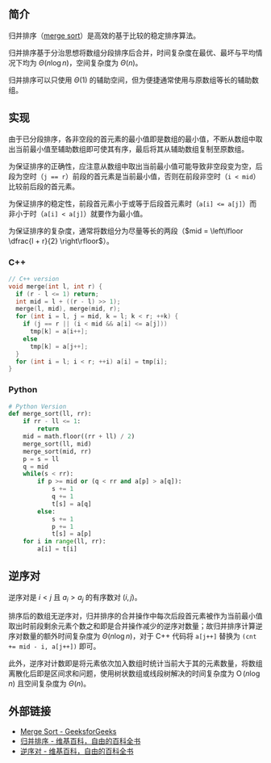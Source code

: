 ## 简介

归并排序（[merge sort](https://en.wikipedia.org/wiki/Merge_sort)）是高效的基于比较的稳定排序算法。

归并排序基于分治思想将数组分段排序后合并，时间复杂度在最优、最坏与平均情况下均为 $\Theta (n \log n)$，空间复杂度为 $\Theta (n)$。

归并排序可以只使用 $\Theta (1)$ 的辅助空间，但为便捷通常使用与原数组等长的辅助数组。

## 实现

由于已分段排序，各非空段的首元素的最小值即是数组的最小值，不断从数组中取出当前最小值至辅助数组即可使其有序，最后将其从辅助数组复制至原数组。

为保证排序的正确性，应注意从数组中取出当前最小值可能导致非空段变为空，后段为空时（`j == r`）前段的首元素是当前最小值，否则在前段非空时（`i < mid`）比较前后段的首元素。

为保证排序的稳定性，前段首元素小于或等于后段首元素时（`a[i] <= a[j]`）而非小于时（`a[i] < a[j]`）就要作为最小值。

为保证排序的复杂度，通常将数组分为尽量等长的两段（$mid = \left\lfloor \dfrac{l + r}{2} \right\rfloor$）。

### C++

```cpp
// C++ version
void merge(int l, int r) {
  if (r - l <= 1) return;
  int mid = l + ((r - l) >> 1);
  merge(l, mid), merge(mid, r);
  for (int i = l, j = mid, k = l; k < r; ++k) {
    if (j == r || (i < mid && a[i] <= a[j]))
      tmp[k] = a[i++];
    else
      tmp[k] = a[j++];
  }
  for (int i = l; i < r; ++i) a[i] = tmp[i];
}
```

### Python

```python
# Python Version
def merge_sort(ll, rr):
    if rr - ll <= 1:
        return
    mid = math.floor((rr + ll) / 2)
    merge_sort(ll, mid)
    merge_sort(mid, rr)
    p = s = ll
    q = mid
    while(s < rr):
        if p >= mid or (q < rr and a[p] > a[q]):
            s += 1
            q += 1
            t[s] = a[q]
        else:
            s += 1
            p += 1
            t[s] = a[p]
    for i in range(ll, rr):
        a[i] = t[i]
```

## 逆序对

逆序对是 $i < j$ 且 $a_i > a_j$ 的有序数对 $(i, j)$。

排序后的数组无逆序对，归并排序的合并操作中每次后段首元素被作为当前最小值取出时前段剩余元素个数之和即是合并操作减少的逆序对数量；故归并排序计算逆序对数量的额外时间复杂度为 $\Theta (n \log n)$，对于 C++ 代码将 `a[j++]` 替换为 `(cnt += mid - i, a[j++])` 即可。

此外，逆序对计数即是将元素依次加入数组时统计当前大于其的元素数量，将数组离散化后即是区间求和问题，使用树状数组或线段树解决的时间复杂度为 $\operatorname{O} (n \log n)$ 且空间复杂度为 $\Theta (n)$。

## 外部链接

- [Merge Sort - GeeksforGeeks](https://www.geeksforgeeks.org/merge-sort/)
- [归并排序 - 维基百科，自由的百科全书](https://zh.wikipedia.org/wiki/%E5%BD%92%E5%B9%B6%E6%8E%92%E5%BA%8F)
- [逆序对 - 维基百科，自由的百科全书](https://zh.wikipedia.org/wiki/%E9%80%86%E5%BA%8F%E5%AF%B9)
